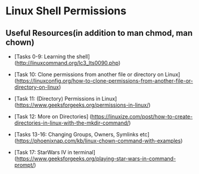 Linux Shell Permissions
=============
## Useful Resources(in addition to man chmod, man chown)

- [Tasks 0-9: Learning the shell] (http://linuxcommand.org/lc3_lts0090.php)

- [Task 10: Clone permissions from another file or directory on Linux] (https://linuxconfig.org/how-to-clone-permissions-from-another-file-or-directory-on-linux)

- [Task 11: (Directory) Permissions in Linux] (https://www.geeksforgeeks.org/permissions-in-linux/)

- [Task 12: More on Directories] (https://linuxize.com/post/how-to-create-directories-in-linux-with-the-mkdir-command/)

- [Tasks 13-16: Changing Groups, Owners, Symlinks etc] (https://phoenixnap.com/kb/linux-chown-command-with-examples)

- [Task 17: StarWars IV in terminal] (https://www.geeksforgeeks.org/playing-star-wars-in-command-prompt/)
